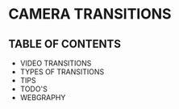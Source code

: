 # CAMERA TRANSITIONS

## TABLE OF CONTENTS

- VIDEO TRANSITIONS
- TYPES OF TRANSITIONS
- TIPS
- TODO'S
- WEBGRAPHY